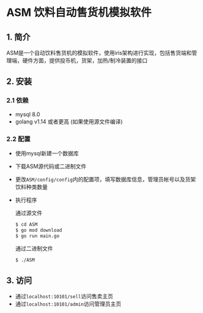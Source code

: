 # ASM 饮料自动售货机模拟软件

## 1. 简介
ASM是一个自动饮料售货机的模拟软件，使用iris架构进行实现，包括售货端和管理端，硬件方面，提供投币机，货架，加热/制冷装置的接口

## 2. 安装

### 2.1 依赖

- mysql 8.0
- golang v1.14 或者更高 (如果使用源文件编译)

### 2.2 配置

- 使用mysql新建一个数据库 
- 下载ASM源代码或二进制文件
- 更改`ASM/config/config`内的配置项，填写数据库信息，管理员帐号以及货架饮料种类数量
- 执行程序
    
    通过源文件
    ```bash
    $ cd ASM
    $ go mod download 
    $ go run main.go
    ```
    通过二进制文件
    ```bash
    $ ./ASM
    ```
## 3. 访问

- 通过`localhost:10101/sell`访问售卖主页
- 通过`localhost:10101/admin`访问管理员主页